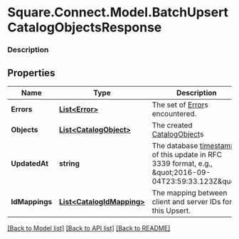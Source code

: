 # Square.Connect.Model.BatchUpsertCatalogObjectsResponse

### Description



## Properties

Name | Type | Description | Notes
------------ | ------------- | ------------- | -------------
**Errors** | [**List&lt;Error&gt;**](Error.md) | The set of [Error](#type-error)s encountered. | [optional] 
**Objects** | [**List&lt;CatalogObject&gt;**](CatalogObject.md) | The created [CatalogObject](#type-catalogobject)s | [optional] 
**UpdatedAt** | **string** | The database [timestamp](#workingwithdates) of this update in RFC 3339 format, e.g., \&quot;2016-09-04T23:59:33.123Z\&quot;. | [optional] 
**IdMappings** | [**List&lt;CatalogIdMapping&gt;**](CatalogIdMapping.md) | The mapping between client and server IDs for this Upsert. | [optional] 



[[Back to Model list]](../README.md#documentation-for-models) [[Back to API list]](../README.md#documentation-for-api-endpoints) [[Back to README]](../README.md)

